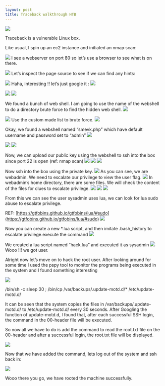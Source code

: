 ```yaml
---
layout: post
title: Traceback walkthrough HTB 
---
```


![](/images/2020-08-3-traceback/0.png)

Traceback is a vulnerable Linux box. 

Like usual, I spin up an ec2 instance and initiated an nmap scan:


![](/images/2020-08-3-traceback/1.png)
I see a webserver on port 80 so let’s use a browser to see what is on there.

![](/images/2020-08-3-traceback/2.png)
Let’s inspect the page source to see if we can find any hints:

![](/images/2020-08-3-traceback/3.png)
Haha, interesting !! let’s just google it :
![](/images/2020-08-3-traceback/4.png)

![](/images/2020-08-3-traceback/5.png)
![](/images/2020-08-3-traceback/6.png)

We found a bunch of web shell. I am going to use the name of the webshell to do a directory brute force to find the hidden web shell.
![](/images/2020-08-3-traceback/7.png)


![](/images/2020-08-3-traceback/8.png)
Use the custom made list to brute force.
![](/images/2020-08-3-traceback/9.png)

Okay, we found a webshell named “smevk.php” which have default username and password set to “admin”
![](/images/2020-08-3-traceback/10.png)


![](/images/2020-08-3-traceback/11.png)
![](/images/2020-08-3-traceback/12.png)

Now, we can upload our public key using the webshell to ssh into the box since port 22 is open (ref: nmap scan)
![](/images/2020-08-3-traceback/13.png)
![](/images/2020-08-3-traceback/14.png)
![](/images/2020-08-3-traceback/15.png)

Now ssh into the box using the private key.
![](/images/2020-08-3-traceback/16.png)
As you can see, we are webadmin. We need to escalate our privilege to view the user flag.
![](/images/2020-08-3-traceback/17.png)
In webadmin’s home directory, there are some files. We will check the content of the files for clues to escalate privilege. 
![](/images/2020-08-3-traceback/18.png)
![](/images/2020-08-3-traceback/19.png)
![](/images/2020-08-3-traceback/20.png)

From this we can see the user sysadmin uses lua, we can look for lua sudo abuse to escalate privilege.

REF: [https://gtfobins.github.io/gtfobins/lua/#sudo](https://gtfobins.github.io/gtfobins/lua/#sudo)
![](/images/2020-08-3-traceback/21.png)

Now you can create a new *.lua script, and then imitate .bash_history to escalate privilege.execute the command
![](/images/2020-08-3-traceback/22.png)

We created a lua script named “hack.lua” and executed it as sysadmin
![](/images/2020-08-3-traceback/23.png)
Wooo !!! we got user.



Alright now let’s move on to hack the root user. After looking around for some time I used the pspy tool to monitor the programs being executed in the system and I found something interesting

![](/images/2020-08-3-traceback/24.png)

/bin/sh -c sleep 30 ; /bin/cp /var/backups/.update-motd.d/* /etc/update-motd.d/

It can be seen that the system copies the files in /var/backups/.update-motd.d/ to /etc/update-motd.d/ every 30 seconds. After Googling the function of update-motd.d, I found that, after each successful SSH login, the command in the 00-header file will be executed. 


So now all we have to do is add the command to read the root.txt file on the 00-header and after a successful login, the root.txt file will be displayed.

![](/images/2020-08-3-traceback/25.png)

Now that we have added the command, lets log out of the system and ssh back in:

![](/images/2020-08-3-traceback/26.png)



Wooo there you go, we have rooted the machine successfully.

